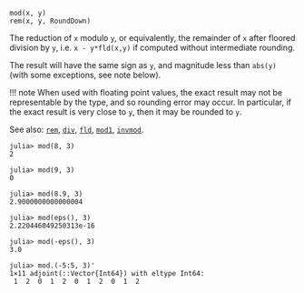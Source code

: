 ```
mod(x, y)
rem(x, y, RoundDown)
```

The reduction of `x` modulo `y`, or equivalently, the remainder of `x` after floored division by `y`, i.e. `x - y*fld(x,y)` if computed without intermediate rounding.

The result will have the same sign as `y`, and magnitude less than `abs(y)` (with some exceptions, see note below).

!!! note
    When used with floating point values, the exact result may not be representable by the type, and so rounding error may occur. In particular, if the exact result is very close to `y`, then it may be rounded to `y`.


See also: [`rem`](@ref), [`div`](@ref), [`fld`](@ref), [`mod1`](@ref), [`invmod`](@ref).

```jldoctest
julia> mod(8, 3)
2

julia> mod(9, 3)
0

julia> mod(8.9, 3)
2.9000000000000004

julia> mod(eps(), 3)
2.220446049250313e-16

julia> mod(-eps(), 3)
3.0

julia> mod.(-5:5, 3)'
1×11 adjoint(::Vector{Int64}) with eltype Int64:
 1  2  0  1  2  0  1  2  0  1  2
```
